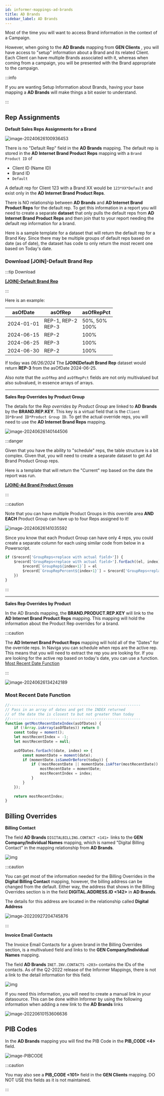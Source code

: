 ```yaml
---
id: informer-mappings-ad-brands
title: AD Brands
sidebar_label: AD Brands
---
```


Most of the time you will want to access Brand information in the context of a Campaign. 

However, when going to the **AD Brands** mapping from **GEN Clients** , you will have access to "setup" information about a Brand and its related Client.  Each Client can have multiple Brands associated with it, whereas when coming from a campaign, you will be presented with the Brand appropriate to the campaign.

:::info

If you are wanting Setup Information about Brands, having your base mapping a **AD Brands** will make things a bit easier to understand.

:::

## Rep Assignments

**Default Sales Reps Assignments for a Brand**

![image-20240626100936453](images/informerMapping_adbrands_defaultrep-001.png)

There is no "Default Rep" field in the **AD Brands** mapping.  The default rep is stored in the **AD Internet Brand Product Reps** mapping with a `Brand Product ID` of 

- Client ID (Name ID)
- Brand ID
- `Default`

A default rep for Client 123 with a Brand XX would be `123*XX*Default` and exist only in the **AD Internet Brand Product Reps**.

There is NO relationship between **AD Brands** and **AD Internet Brand Product Reps** for the default rep.  To get this information in a report you will need to create a separate **dataset** that only pulls the default reps from **AD Internet Brand Product Reps** and then join that to your report needing the default rep information for a brand.

Here is a sample template for a dataset that will return the default rep for a Brand Key.  Since there may be multiple groups of default reps based on date (as of date), the dataset has code to only return the most recent one based on Today's date. 

### Download [JOIN]-Default Brand Rep

:::tip Download

**<a  target="_blank"  href="/downloads/join-default-brand-rep.tgz">[JOIN]-Default Brand Rep</a>**

:::



Here is an example:

| asOfDate   | asOfRep                 | asOfRepPct         |
| ---------- | ----------------------- | ------------------ |
| 2024-01-01 | REP-1, REP-2<br />REP-3 | 50%, 50%<br />100% |
| 2024-06-15 | REP-2                   | 100%               |
| 2024-06-25 | REP-3                   | 100%               |
| 2024-06-30 | REP-2                   | 100%               |

If today was *06/26/2024* The **[JOIN]Default Brand Rep** dataset would return **REP-3** from the asOfDate 2024-06-25.

Also note that the `asOfRep` and `asOfRepPct` fields are not only multivalued but also subvalued, in essence arrays of arrays.



---



**Sales Rep Overrides by Product Group**

The details for the *Rep overrides by Product Group* are linked to **AD Brands** by the **BRAND.REP.KEY**.  This key is a virtual field that is the `Client ID*Brand ID*Product Group ID`.  To get the actual override reps, you will need to use the **AD Internet Brand Reps** mapping.

![image-20240626140144506](images/informerMapping_adbrands_productgrouprep-001.png)

:::danger

Given that you have the ability to "schedule" reps, the table structure is a bit complex.  Given that, you will need to create a separate dataset to get Ad Brand Product Group reps.

Here is a template that will return the "Current" rep based on the date the report was run.

**<a  target="_blank"  href="/downloads/join-ad-brand-product-groups.tgz">[JOIN]-Ad Brand Product Groups</a>**

:::

:::caution

Note that you can have multiple Product Groups in this override area **AND EACH** Product Group can have up to four Reps assigned to it!  

![image-20240626141035592](images/informerMapping_adbrands_productgrouprep-002.png)

Since you know that each Product Group can have only 4 reps, you could create a separate column for each using similar code from below in a Powerscript.

```javascript
if ($record['GroupReps<replace with actual field>']) {
	$record['GroupReps<replace with actual field>'].forEach((el, index) => {
	    $record[`GroupRep${index+1}`] = el
        $record[`GroupRepPercent${index+1}`] = $record['GroupReps<replace with actual field>'][index]
	})
}
```

:::

---

**Sales Rep Overrides by Product**

In the AD Brands mapping, the **BRAND.PRODUCT.REP.KEY**  will link to the **AD Internet Brand Product Reps** mapping.  This mapping will hold the information about the Product Rep overrides for a brand.

:::caution

The **AD Internet Brand Product Reps** mapping will hold all of the "Dates" for the override reps.  In Naviga you can schedule when reps are the active rep.  This means that you will need to extract the rep you are looking for.  If you are looking for the active rep based on today's date, you can use a function.  [Most Recent Date Function](#most-recent-date-function)

:::



![image-20240626134242189](images/informerMapping_adbrands_productrep-001.png)

### Most Recent Date Function

```js
//------------------------------------------------------------
// Pass in an array of dates and get the INDEX returned
// of the date the is closest to but not greater than today
//------------------------------------------------------------
function getMostRecentDateIndex(asOfDates) {
    if (!Array.isArray(asOfDates)) return 0
    const today = moment();
    let mostRecentIndex = -1;
    let mostRecentDate = null;
    
    asOfDates.forEach((date, index) => {
        const momentDate = moment(date);
        if (momentDate.isSameOrBefore(today)) {
            if (!mostRecentDate || momentDate.isAfter(mostRecentDate)) {
                mostRecentDate = momentDate;
                mostRecentIndex = index;
            }
        }
    });
    
    return mostRecentIndex;
}
```



## Billing Overrides

**Billing Contact**

The field **AD Brands** `DIGITALBILLING.CONTACT <141> `links to the **GEN Company/Individual Names** mapping, which is named "Digital Billing Contact" in the mapping relationship from **AD Brands**.  

![img](images/informerMapping_gen_clients_adbrand_001.png)

:::caution

You can get most of the information needed for the Billing Overrides in the **Digital Billing Contact** mapping, however, the billing address can be changed from the default.  Either way, the address that shows in the Billing Overrides section is in the field **DIGITAL.ADDRESS.ID <142>** in **AD Brands**.

The details for this address are located in the relationship called **Digital Address**

![image-20220927204745876](images/informerMapping_gen_client_adbrand_001-5.png)

:::

**Invoice Email Contacts**

The Invoice Email Contacts for a given brand in the Billing Overrides section, is a multivalued field and links to the **GEN Company/Individual Names** mapping.

The field **AD Brands** `INET.INV.CONTACTS <203>` contains the IDs of the contacts.  As of the Q2-2022 release of the Informer Mappings, there is not a link to the detail information for this field.

![img](images/informerMapping_gen_clients_adbrand_002.png)

If you need this information, you will need to create a manual link in your datasource.  This can be done within Informer by using the following information when adding a new link to the **AD Brands** links

 ![image-20220610153606636](images/informerMapping_gen_clients_adbrand_003.png)

## PIB Codes

In the **AD Brands** mapping you will find the PIB Code in the **PIB_CODE <4>** field.

![image-PIBCODE](images/informerMapping_gen_adbrands_pib-code.png)

:::caution

You may also see a **PIB_CODE <101>** field in the **GEN Clients** mapping.  DO NOT USE this fields as it is not maintained. 

:::
